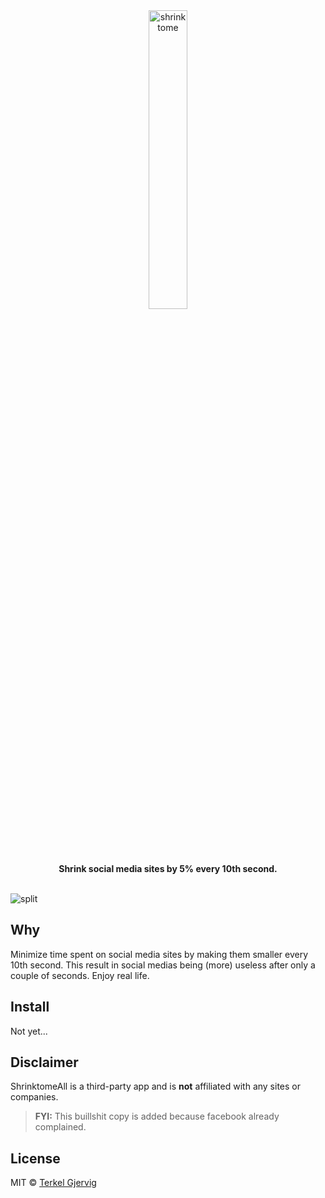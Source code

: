 <div align="center">
  <img src="https://github.com/terkelg/shrinktome/raw/master/logo.gif" alt="shrinktome" width="35%" />
</div>

<div align="center"><b>Shrink social media sites by 5% every 10th second.</b></div>

<br />

![split](https://github.com/terkelg/shrinktome/raw/master/assets/split.png)


## Why

Minimize time spent on social media sites by making them smaller every 10th second.
This result in social medias being (more) useless after only a couple of seconds. Enjoy real life.


## Install

Not yet...


## Disclaimer

ShrinktomeAll is a third-party app and is **not** affiliated with any sites or companies.

> **FYI:** This buillshit copy is added because facebook already complained.


## License

MIT © [Terkel Gjervig](https://terkel.com)
